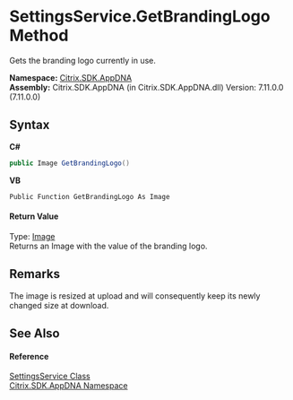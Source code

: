 # SettingsService.GetBrandingLogo Method 
 

Gets the branding logo currently in use.

**Namespace:**&nbsp;[Citrix.SDK.AppDNA](index.md)<br />**Assembly:**&nbsp;Citrix.SDK.AppDNA (in Citrix.SDK.AppDNA.dll) Version: 7.11.0.0 (7.11.0.0)

## Syntax

**C#**
```csharp
public Image GetBrandingLogo()
```

**VB**
```vbnet
Public Function GetBrandingLogo As Image
```


#### Return Value
Type: <a href="http://msdn2.microsoft.com/en-us/library/k7e7b2kd" target="_blank">Image</a><br />Returns an Image with the value of the branding logo.

## Remarks
The image is resized at upload and will consequently keep its newly changed size at download.

## See Also


#### Reference
<a href="0395b3d2-0f6d-2a87-d82c-94c7b72a8541">SettingsService Class</a><br /><a href="fe2d265b-410b-8b11-1eb4-a790e0b062bf">Citrix.SDK.AppDNA Namespace</a><br />